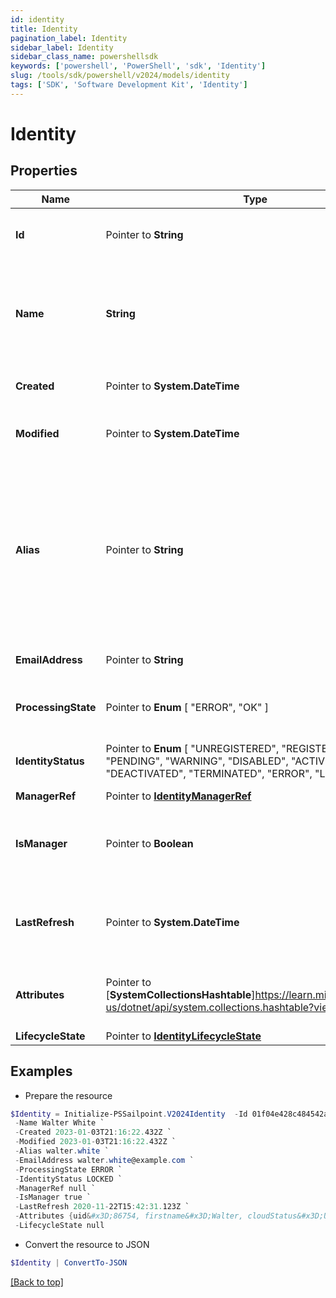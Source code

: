 ```yaml
---
id: identity
title: Identity
pagination_label: Identity
sidebar_label: Identity
sidebar_class_name: powershellsdk
keywords: ['powershell', 'PowerShell', 'sdk', 'Identity'] 
slug: /tools/sdk/powershell/v2024/models/identity
tags: ['SDK', 'Software Development Kit', 'Identity']
---
```



# Identity

## Properties

Name | Type | Description | Notes
------------ | ------------- | ------------- | -------------
**Id** |  Pointer to **String** | System-generated unique ID of the identity | [optional] [readonly] 
**Name** |  **String** | The identity's name is equivalent to its Display Name attribute. | [required]
**Created** |  Pointer to **System.DateTime** | Creation date of the identity | [optional] [readonly] 
**Modified** |  Pointer to **System.DateTime** | Last modification date of the identity | [optional] [readonly] 
**Alias** |  Pointer to **String** | The identity's alternate unique identifier is equivalent to its Account Name on the authoritative source account schema. | [optional] 
**EmailAddress** |  Pointer to **String** | The email address of the identity | [optional] 
**ProcessingState** |  Pointer to  **Enum** [  "ERROR",    "OK" ] | The processing state of the identity | [optional] 
**IdentityStatus** |  Pointer to  **Enum** [  "UNREGISTERED",    "REGISTERED",    "PENDING",    "WARNING",    "DISABLED",    "ACTIVE",    "DEACTIVATED",    "TERMINATED",    "ERROR",    "LOCKED" ] | The identity's status in the system | [optional] 
**ManagerRef** |  Pointer to [**IdentityManagerRef**](identity-manager-ref) |  | [optional] 
**IsManager** |  Pointer to **Boolean** | Whether this identity is a manager of another identity | [optional] [default to $false]
**LastRefresh** |  Pointer to **System.DateTime** | The last time the identity was refreshed by the system | [optional] 
**Attributes** |  Pointer to [**SystemCollectionsHashtable**]https://learn.microsoft.com/en-us/dotnet/api/system.collections.hashtable?view=net-9.0 | A map with the identity attributes for the identity | [optional] 
**LifecycleState** |  Pointer to [**IdentityLifecycleState**](identity-lifecycle-state) |  | [optional] 

## Examples

- Prepare the resource
```powershell
$Identity = Initialize-PSSailpoint.V2024Identity  -Id 01f04e428c484542a241dc89c303b178 `
 -Name Walter White `
 -Created 2023-01-03T21:16:22.432Z `
 -Modified 2023-01-03T21:16:22.432Z `
 -Alias walter.white `
 -EmailAddress walter.white@example.com `
 -ProcessingState ERROR `
 -IdentityStatus LOCKED `
 -ManagerRef null `
 -IsManager true `
 -LastRefresh 2020-11-22T15:42:31.123Z `
 -Attributes {uid&#x3D;86754, firstname&#x3D;Walter, cloudStatus&#x3D;UNREGISTERED, displayName&#x3D;Walter White, identificationNumber&#x3D;86754, lastSyncDate&#x3D;1470348809380, email&#x3D;walter.white@example.com, lastname&#x3D;White} `
 -LifecycleState null
```

- Convert the resource to JSON
```powershell
$Identity | ConvertTo-JSON
```


[[Back to top]](#) 

